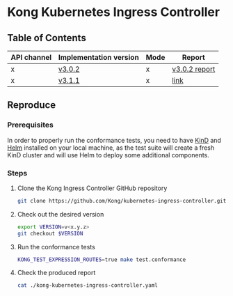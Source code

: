 # Kong Kubernetes Ingress Controller

## Table of Contents

|API channel|Implementation version|Mode|Report|
|-----------|----------------------|----|------|
|x|[v3.0.2](https://github.com/Kong/kubernetes-ingress-controller/releases/tag/v3.0.2)|x|[v3.0.2 report](./v3.0.2-report.yaml)|
|x|[v3.1.1](https://github.com/Kong/kubernetes-ingress-controller/releases/tag/v3.1.1)|x|[link](./v3.1.1-report.yaml)|

## Reproduce

### Prerequisites

In order to properly run the conformance tests, you need to have [KinD](https://github.com/kubernetes-sigs/kind)
and [Helm](https://github.com/helm/helm) installed on your local machine, as the
test suite will create a fresh KinD cluster and will use Helm to deploy some additional
components.

### Steps

1. Clone the Kong Ingress Controller GitHub repository

   ```bash
   git clone https://github.com/Kong/kubernetes-ingress-controller.git && cd kubernetes-ingress-controller
   ```

2. Check out the desired version

   ```bash
   export VERSION=v<x.y.z>
   git checkout $VERSION
   ```

3. Run the conformance tests

   ```bash
   KONG_TEST_EXPRESSION_ROUTES=true make test.conformance
   ```

4. Check the produced report

   ```bash
   cat ./kong-kubernetes-ingress-controller.yaml
   ```

